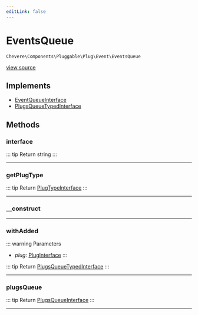 ```yaml
---
editLink: false
---
```


# EventsQueue

`Chevere\Components\Pluggable\Plug\Event\EventsQueue`

[view source](https://github.com/chevere/chevere/blob/master/src/Chevere/Components/Pluggable/Plug/Event/EventsQueue.php)

## Implements

- [EventQueueInterface](../../../../Interfaces/Pluggable/Plug/Event/EventQueueInterface.md)
- [PlugsQueueTypedInterface](../../../../Interfaces/Pluggable/PlugsQueueTypedInterface.md)

## Methods

### interface

::: tip Return
string
:::

---

### getPlugType

::: tip Return
[PlugTypeInterface](../../../../Interfaces/Pluggable/PlugTypeInterface.md)
:::

---

### __construct

---

### withAdded

::: warning Parameters
- *plug*: [PlugInterface](../../../../Interfaces/Pluggable/PlugInterface.md)
:::

::: tip Return
[PlugsQueueTypedInterface](../../../../Interfaces/Pluggable/PlugsQueueTypedInterface.md)
:::

---

### plugsQueue

::: tip Return
[PlugsQueueInterface](../../../../Interfaces/Pluggable/PlugsQueueInterface.md)
:::

---
